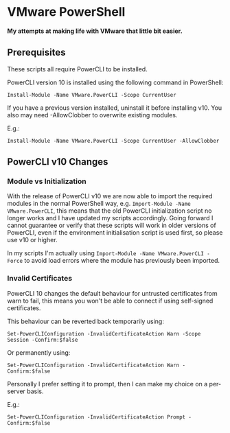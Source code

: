 # VMware PowerShell

**My attempts at making life with VMware that little bit easier.**


## Prerequisites

These scripts all require PowerCLI to be installed.

PowerCLI version 10 is installed using the following command in PowerShell:

`Install-Module -Name VMware.PowerCLI -Scope CurrentUser`

If you have a previous version installed, uninstall it before installing v10. You also may need -AllowClobber to overwrite existing modules.

E.g.:

`Install-Module -Name VMware.PowerCLI -Scope CurrentUser -AllowClobber`


## PowerCLI v10 Changes

### Module vs Initialization

With the release of PowerCLI v10 we are now able to import the required modules in the normal PowerShell way, e.g. `Import-Module -Name VMware.PowerCLI`, this means that the old PowerCLI initialization script no longer works and I have updated my scripts accordingly. Going forward I cannot guarantee or verify that these scripts will work in older versions of PowerCLI, even if the environment initialisation script is used first, so please use v10 or higher.

In my scripts I'm actually using `Import-Module -Name VMware.PowerCLI -Force` to avoid load errors where the module has previously been imported.

### Invalid Certificates

PowerCLI 10 changes the default behaviour for untrusted certificates from warn to fail, this means you won't be able to connect if using self-signed certificates.

This behaviour can be reverted back temporarily using:

`Set-PowerCLIConfiguration -InvalidCertificateAction Warn -Scope Session -Confirm:$false`

Or permanently using:

`Set-PowerCLIConfiguration -InvalidCertificateAction Warn -Confirm:$false`

Personally I prefer setting it to prompt, then I can make my choice on a per-server basis.

E.g.:

`Set-PowerCLIConfiguration -InvalidCertificateAction Prompt -Confirm:$false`
